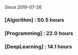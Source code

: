 Since 2019-07-26
### [Algorithm] : 50.5 hours

### [Programming] : 22.0 hours

### [DeepLearning] : 14.1 hours

